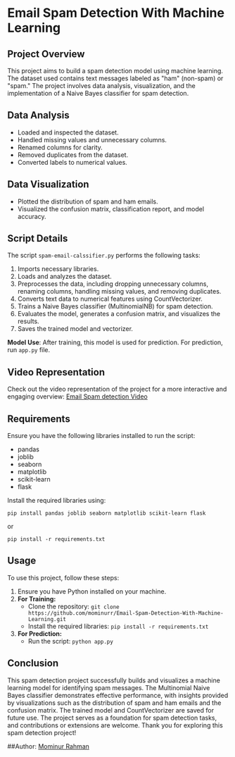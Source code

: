# Email Spam Detection With Machine Learning

## Project Overview
This project aims to build a spam detection model using machine learning. The dataset used contains text messages labeled as "ham" (non-spam) or "spam." The project involves data analysis, visualization, and the implementation of a Naive Bayes classifier for spam detection.

## Data Analysis
- Loaded and inspected the dataset.
- Handled missing values and unnecessary columns.
- Renamed columns for clarity.
- Removed duplicates from the dataset.
- Converted labels to numerical values.

## Data Visualization
- Plotted the distribution of spam and ham emails.
- Visualized the confusion matrix, classification report, and model accuracy.

## Script Details
The script `spam-email-calssifier.py` performs the following tasks:
1. Imports necessary libraries.
2. Loads and analyzes the dataset.
3. Preprocesses the data, including dropping unnecessary columns, renaming columns, handling missing values, and removing duplicates.
4. Converts text data to numerical features using CountVectorizer.
5. Trains a Naive Bayes classifier (MultinomialNB) for spam detection.
6. Evaluates the model, generates a confusion matrix, and visualizes the results.
7. Saves the trained model and vectorizer.



**Model Use**: After training, this model is used for prediction. For prediction, run `app.py` file.

## Video Representation
Check out the video representation of the project for a more interactive and engaging overview: [Email Spam detection Video](https://youtu.be/Ac6sMdDDBBU)

## Requirements
Ensure you have the following libraries installed to run the script:

- pandas
- joblib
- seaborn
- matplotlib
- scikit-learn
- flask

Install the required libraries using:

    pip install pandas joblib seaborn matplotlib scikit-learn flask
or

    pip install -r requirements.txt
    
## Usage
To use this project, follow these steps:
1. Ensure you have Python installed on your machine.
2. **For Training:**
   - Clone the repository: `git clone https://github.com/mominurr/Email-Spam-Detection-With-Machine-Learning.git`
   - Install the required libraries: `pip install -r requirements.txt`
3. **For Prediction:**
   - Run the script: `python app.py`

## Conclusion
This spam detection project successfully builds and visualizes a machine learning model for identifying spam messages. The Multinomial Naive Bayes classifier demonstrates effective performance, with insights provided by visualizations such as the distribution of spam and ham emails and the confusion matrix. The trained model and CountVectorizer are saved for future use. The project serves as a foundation for spam detection tasks, and contributions or extensions are welcome. Thank you for exploring this spam detection project!

##Author:
[Mominur Rahman](https://github.com/mominurr)

